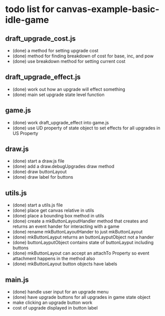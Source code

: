# todo list for canvas-example-basic-idle-game


## draft_upgrade_cost.js
* (done) a method for setting upgrade cost
* (done) method for finding breakdown of cost for base, inc, and pow
* (done) use breakdown method for setting current cost

## draft_upgrade_effect.js
* (done) work out how an upgrade will effect something
* (done) main set upgrade state level function

## game.js
* (done) work draft_upgrade_effect into game.js
* (done) use UD property of state object to set effects for all upgrades in US Property

## draw.js
* (done) start a draw.js file
* (done) add a draw.debugUpgrades draw method
* (done) draw buttonLayout
* (done) draw label for buttons

## utils.js
* (done) start a utils.js file
* (done) place get canvas relative in utils
* (done) place a bounding box method in utils
* (done) create a mkButtonLayoutHandler method that creates and returns an event hander for interacting with a game
* (done) rename mkButtonLayoutHander to just mkButtonLayout
* (done) mkButtonLayput returns an buttonLayputObject not a hander
* (done) buttonLayputObject contains state of buttonLayput including buttons
* (done) mkButtonLayout can accept an attachTo Property so event attachment happens in the method also
* (done) mkButtonLayout button objects have labels

## main.js
* (done) handle user input for an upgrade menu
* (done) have upgrade buttons for all upgrades in game state object
* make clicking an upgrade button work
* cost of upgrade displayed in button label